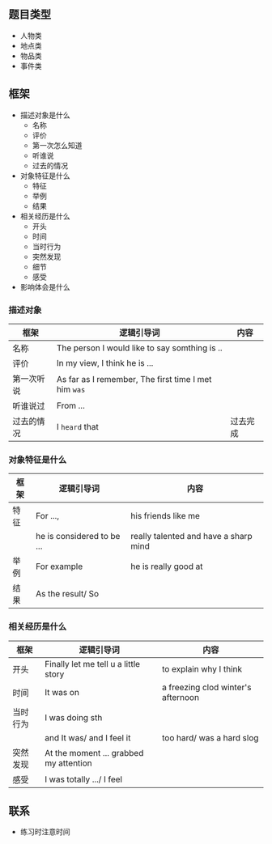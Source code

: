 ## 题目类型

- 人物类
- 地点类
- 物品类
- 事件类

## 框架
- 描述对象是什么
	- 名称
	- 评价
	- 第一次怎么知道
	- 听谁说
	- 过去的情况
- 对象特征是什么
	- 特征
	- 举例
	- 结果
- 相关经历是什么
	- 开头
	- 时间
	- 当时行为
	- 突然发现
	- 细节
	- 感受
- 影响体会是什么

### 描述对象
| 框架       | 逻辑引导词                                           | 内容     |
| ---------- | ---------------------------------------------------- | -------- |
| 名称       | The person I would like to say somthing is ..        |          |
| 评价       | In my view, I think he is ...                        |          |
| 第一次听说 | As far as I remember, The first time I met him `was` |          |
| 听谁说过   | From ...                                             |          |
| 过去的情况 | I `heard` that                                       | 过去完成 | 

### 对象特征是什么
| 框架 | 逻辑引导词                 | 内容                                  |
| ---- | -------------------------- | ------------------------------------- |
| 特征 | For ...,                   | his friends like me                   |
|      | he is considered to be ... | really talented and have a sharp mind |
| 举例 | For example                | he is really good at                  | 
| 结果 | As the result/ So          |                                       |

### 相关经历是什么
| 框架     | 逻辑引导词                             | 内容                               |
| -------- | -------------------------------------- | ---------------------------------- |
| 开头     | Finally let me tell u a little story   | to explain why I think             |
| 时间     | It was on                              | a freezing clod winter's afternoon |
| 当时行为 | I was doing sth                        |                                    |
|          | and It was/ and I feel it              | too hard/ was a hard slog          |
| 突然发现 | At the moment ... grabbed my attention |                                    |
| 感受     | I was totally .../ I feel              |                                    | 

## 联系
- 练习时注意时间